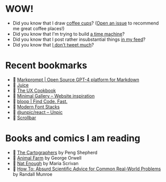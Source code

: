 # WOW!

- Did you know that I draw [coffee cups](https://papercups.mamuso.net/)? ([Open an issue](https://github.com/mamuso/papercups/issues) to recommend me great coffee places!)
- Did you know that I'm trying to build [a time machine](https://github.com/mamuso/fluxcapacitor)?
- Did you know that I post rather insubstantial things [in my feed](https://feed.mamuso.net/)?
- Did you know that [I don't tweet much](https://twitter.com/mamuso)?

# Recent bookmarks

- 👀 [Markprompt | Open Source GPT-4 platform for Markdown](https://markprompt.com/)
- 👀 [Juice](https://garden.bradwoods.io/notes/design/juice)
- 👀 [The UX Cookbook](https://theuxcookbook.com/)
- 👀 [Minimal Gallery – Website inspiration](https://minimal.gallery/)
- 👀 [bloop | Find Code. Fast.](https://bloop.ai/)
- 👀 [Modern Font Stacks](https://modernfontstacks.com/)
- 👀 [@unpic/react – Unpic](https://unpic.pics/img/react/#unpic-for-nextjs)
- 👀 [Scrollbar](https://scrollbar.app/)


# Books and comics I am reading

- 📘 [The Cartographers](https://www.goodreads.com/book/show/56224531) by Peng Shepherd
- 📘 [Animal Farm](https://www.goodreads.com/book/show/8349198) by George Orwell
- 📘 [Nat Enough](https://www.goodreads.com/book/show/45714795) by Maria Scrivan
- 📘 [How To: Absurd Scientific Advice for Common Real-World Problems](https://www.goodreads.com/book/show/43851501) by Randall Munroe

